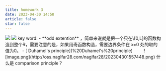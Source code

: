 ```yaml
---
title: homework 3
date: 2023-04-30 14:50
article: false
star: false
---
```


<img src="http://oss.naglfar28.com/naglfar28/202304301448053.png"/>
<img src="http://oss.naglfar28.com/naglfar28/202304301449643.png"/>
key word:
- **odd extention** ，简单来说就是把一个只在\[0,L]的函数构造到整个R，需要注意的是，如果用奇函数构造，需要边界条件在 x=0 处的取的值为0。
- [ Duhamel's principle](%20Duhamel's%20principle)　
　
![image.png](http://oss.naglfar28.com/naglfar28/202304301557448.png)
什么是 comparison principle？